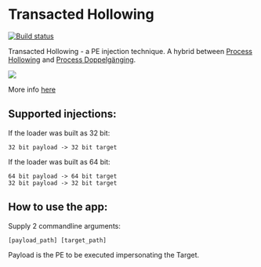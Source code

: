 Transacted Hollowing
==========

[![Build status](https://ci.appveyor.com/api/projects/status/fpgr73aul25gc6kp?svg=true)](https://ci.appveyor.com/project/hasherezade/transacted-hollowing)

Transacted Hollowing - a PE injection technique. A hybrid between [Process Hollowing](https://github.com/hasherezade/libpeconv/tree/master/run_pe) and [Process Doppelgänging](https://github.com/hasherezade/process_doppelganging). 

![](https://blog.malwarebytes.com/wp-content/uploads/2018/08/osildr1-2_.png)

More info [here](https://blog.malwarebytes.com/threat-analysis/2018/08/process-doppelganging-meets-process-hollowing_osiris/)

Supported injections:
-
If the loader was built as 32 bit:
```
32 bit payload -> 32 bit target
```
If the loader was built as 64 bit:
```
64 bit payload -> 64 bit target
32 bit payload -> 32 bit target
```

How to use the app:
-
Supply 2 commandline arguments:

```
[payload_path] [target_path]
```

Payload is the PE to be executed impersonating the Target.
